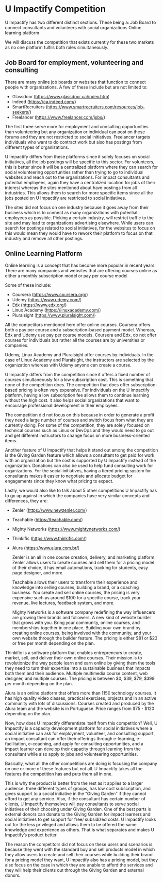 # U Impactify Competition

U Impactify has two different distinct sections. These being a:
Job Board to connect consultants and volunteers with social organizations
Online learning platform

We will discuss the competition that exists currently for these two markets as no one platform fulfils both roles simultaneously. 

## Job Board for employment, volunteering and consulting

There are many online job boards or websites that function to connect people with organizations. A few of these include but are not limited to:
- Glassdoor (https://www.glassdoor.ca/index.htm) 
- Indeed (https://ca.indeed.com/) 
- SmartRecruiters (https://www.smartrecruiters.com/resources/job-seekers/) 
- Freelancer (https://www.freelancer.com/jobs/) 

The first three serve more for employment and consulting opportunities than volunteering but any organization or individual can post on these forums and they are not restricted to social initiatives. Freelancer targets individuals who want to do contract work but also has postings from different types of organizations. 

U Impactify differs from these platforms since it solely focuses on social initiatives, all the job postings will be specific to this sector. For volunteers, this is better since it will be a centralized platform where they can search for social volunteering opportunities rather than trying to go to individual websites and reach out to the organizations. For impact consultants and potential employees, again they have a centralized location for jobs of their interest whereas the sites mentioned about have postings from all industries. This allows them to search for more specific items since all the jobs posted on U Impactify are restricted to social initiatives.

The sites did not focus on one industry because it goes away from their business which is to connect as many organizations with potential employees as possible. Picking a certain industry, will restrict traffic to the site and may lead to organizations advertising elsewhere. While users can search for postings related to social initiatives, for the websites to focus on this would mean they would have to rework their platform to focus on that industry and remove all other postings. 




## Online Learning Platform

Online learning is a concept that has become more popular in recent years. There are many companies and websites that are offering courses online as either a monthly subscription model or pay per course model.

Some of these include:
- Coursera (https://www.coursera.org/) 
- Udemy (https://www.udemy.com/) 
- Edx (https://www.edx.org/) 
- Linux Academy (https://linuxacademy.com/) 
- Pluralsight (https://www.pluralsight.com/) 

All the competitors mentioned here offer online courses. Coursera offers both a pay per course and a subscription-based payment model. Whereas, Edx and Udemy use pay per course models. Coursera and Edx, do not offer courses for individuals but rather all the courses are by universities or companies. 

Udemy, Linux Academy and Pluralsight offer courses by individuals. In the case of Linux Academy and Pluralsight, the instructors are selected by the organization whereas with Udemy anyone can create a course.

U Impactify differs from the competition since it offers a fixed number of courses simultaneously for a low subscription cost. This is something that none of the competition does. The competition that does offer subscription-based pricing is often very expensive. For individuals on the U Impactify platform, having a low subscription fee allows them to continue learning without the high cost. It also helps social organizations that want to encourage professional development in their employees.

The competition did not focus on this because in order to generate a profit they need a large number of courses and switch focus from what they are currently doing. For some of the competition, they are solely focused on technical courses such as Linux or DevOps and they would need to go out and get different instructors to change focus on more business-oriented items.

Another feature of U Impactify that helps it stand out among the competition is the Giving Garden feature which allows a consultant to get paid for work with an organization but the cost is supported by U Impactify instead of the organization. Donations can also be used to help fund consulting work for organizations. For the social initiatives, having a tiered pricing system for consultants makes it easier to negotiate and allocate budget for engagements since they know what pricing to expect.

Lastly, we would also like to talk about 5 other competitions U Impactify has to go up against in which the companies have very similar concepts and differences, they are:
- Zenler (https://www.newzenler.com/)
- Teachable (https://teachable.com/)
- Mighty Networks (https://www.mightynetworks.com/) 
- Thinkific (https://www.thinkific.com/) 
- Alura (https://www.alura.com.br/) 

    Zenler is an all in one course creation, delivery, and marketing platform. Zenler allows users to create courses and sell them for a pricing model of their choice, it has email automations, tracking for students, easy page designer, and more.

    Teachable allows their users to transform their experience and knowledge into selling courses, building a brand, or a coaching business. You create and sell online courses, the pricing is very expensive such as around $100 for a specific course, track your revenue, live lectures, feedback system, and more. 

    Mighty Networks is a software company redefining the way influencers are growing their brands and followers. A new kind of website builder that grows with you. Bring your community, online courses, and memberships together in one place. Building your own brand by creating online courses, being involved with the community, and your own website through the builder feature. The pricing is either $81 or $23 or free per month depending on the plan.

Thinkific is a software platform that enables entrepreneurs to create, market, sell, and deliver their own online courses. Their mission is to revolutionize the way people learn and earn online by giving them the tools they need to turn their expertise into a sustainable business that impacts both them and their audience. Multiple multimedia course content, web designer, and multiple courses. The pricing is between $0, $39, $79, $399 per month depending on the plan.

Alura is an online platform that offers more than 1150 technology courses. It has high quality video classes, practical exercises, projects and in an active community with lots of discussions. Courses created and produced by the Alura team and the website is in Portuguese. Price ranges from $75 - $120 depending on the plan.

Now, how does U Impactify differentiate itself from this competition? Well, U Impactify is a capacity development platform for social initiatives where a social initiative can ask for employment, volunteer, and consulting support, an impact consultant can offer their offerings through e-learning, e-facilitation, e-coaching, and apply for consulting opportunities, and a impact learner can develop their capacity through learning from the consultant while also apply to jobs and volunteering opportunities. 

Basically, what all the other competitions are doing is focusing the company on one or more of these features but not all. U Impactify takes all the features the competition has and puts them all in one. 

This is why the product is better from the rest as it applies to a larger audience, three different types of groups, has low cost subscription, and gives support to a social initiative in the “Giving Garden” if they cannot afford to get any service. Also, if the consultant has certain number of clients, U Impactify themselves will pay consultants to serve social initiatives of their choosing under Giving Garden. One of the best parts is external donors can donate to the Giving Garden for impact learners and social initiatives to get support for free/ subsidized costs. U Impactify looks out for the less privileged and allows them to be offered the same knowledge and experience as others. That is what separates and makes U Impactify’s product better.

The reason the competitors did not focus on these users and scenarios is because they went with the standard buy and sell products model in which they allow users to create and sell their courses while building their brand for a pricing model they want, U Impactify also has a pricing model, but they also focus on the case in which they are unable to afford the services and they will help their clients out through the Giving Garden and external donors.

